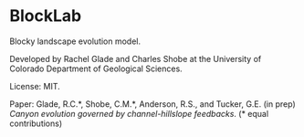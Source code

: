 # BlockLab
Blocky landscape evolution model.

Developed by Rachel Glade and Charles Shobe at the University of Colorado Department of Geological Sciences.

License: MIT.

Paper: Glade, R.C.\*, Shobe, C.M.\*, Anderson, R.S., and Tucker, G.E. (in prep) _Canyon evolution governed by channel-hillslope feedbacks_. (\* equal contributions)